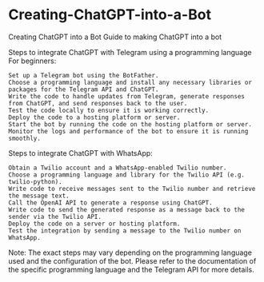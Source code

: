 # Creating-ChatGPT-into-a-Bot
Creating ChatGPT into a Bot
Guide to making ChatGPT into a bot

Steps to integrate ChatGPT with Telegram using a programming language For beginners:

    Set up a Telegram bot using the BotFather.
    Choose a programming language and install any necessary libraries or packages for the Telegram API and ChatGPT.
    Write the code to handle updates from Telegram, generate responses from ChatGPT, and send responses back to the user.
    Test the code locally to ensure it is working correctly.
    Deploy the code to a hosting platform or server.
    Start the bot by running the code on the hosting platform or server.
    Monitor the logs and performance of the bot to ensure it is running smoothly.

Steps to integrate ChatGPT with WhatsApp:

    Obtain a Twilio account and a WhatsApp-enabled Twilio number.
    Choose a programming language and library for the Twilio API (e.g. twilio-python).
    Write code to receive messages sent to the Twilio number and retrieve the message text.
    Call the OpenAI API to generate a response using ChatGPT.
    Write code to send the generated response as a message back to the sender via the Twilio API.
    Deploy the code on a server or hosting platform.
    Test the integration by sending a message to the Twilio number on WhatsApp.

Note: The exact steps may vary depending on the programming language used and the configuration of the bot. Please refer to the documentation of the specific programming language and the Telegram API for more details.
